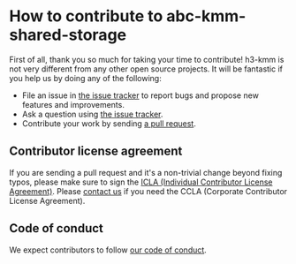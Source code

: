 # How to contribute to abc-kmm-shared-storage

First of all, thank you so much for taking your time to contribute! h3-kmm is not very different from any other open source projects. It will be fantastic if you help us by doing any of the following:

- File an issue in [the issue tracker](https://github.com/line/abc-kmm-shared-storage/issues)
  to report bugs and propose new features and improvements.
- Ask a question using [the issue tracker](https://github.com/line/abc-kmm-shared-storage/issues).
- Contribute your work by sending [a pull request](https://github.com/line/abc-kmm-shared-storage/pulls).

## Contributor license agreement

If you are sending a pull request and it's a non-trivial change beyond fixing
typos, please make sure to sign the [ICLA (Individual Contributor License Agreement)](https://cla-assistant.io/line/abc-kmm-shared-storage).
Please [contact us](mailto:dl_oss_dev@linecorp.com) if you need the CCLA (Corporate Contributor License Agreement).

## Code of conduct

We expect contributors to follow [our code of conduct](./CODE_OF_CONDUCT.md).

